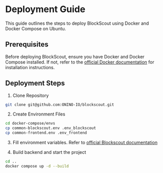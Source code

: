# Deployment Guide

This guide outlines the steps to deploy BlockScout using Docker and Docker Compose on Ubuntu.

## Prerequisites
Before deploying BlockScout, ensure you have Docker and Docker Compose installed. If not, refer to the [official Docker documentation](https://docs.docker.com/engine/install/ubuntu/) for installation instructions.

## Deployment Steps

1. Clone Repository
```bash
git clone git@github.com:ONINO-IO/blockscout.git
```

2. Create Environment Files
```bash
cd docker-compose/envs
cp common-blockscout.env .env_blockscout
cp common-frontend.env .env_frontend
```

3. Fill environment variables. Refer to [official Blockscout documentation](https://docs.blockscout.com/for-developers/information-and-settings/env-variables)

4. Build backend and start the project
```bash
cd ..
docker compose up -d --build
```
